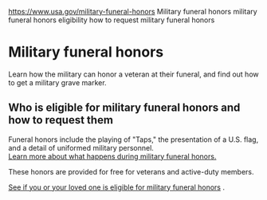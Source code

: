 

https://www.usa.gov/military-funeral-honors
Military funeral honors
military funeral honors eligibility
how to request military funeral honors

Military funeral honors
=======================

Learn how the military can honor a veteran at their funeral, and find out how to get a military grave marker.

**Who is eligible for military funeral honors and how to request them**
-----------------------------------------------------------------------

Funeral honors include the playing of "Taps," the presentation of a U.S. flag, and a detail of uniformed military personnel.  
[Learn more about what happens during military funeral honors.](https://www.militaryonesource.mil/transition-retirement/veterans/what-to-expect-during-military-funeral-honors/)

These honors are provided for free for veterans and active-duty members.

[See if you or your loved one is eligible for military funeral honors](https://www.militaryonesource.mil/transition-retirement/veterans/eligibility/)
.
